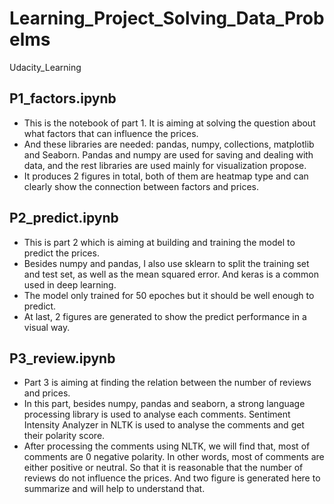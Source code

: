 # Learning_Project_Solving_Data_Probelms
Udacity_Learning

## P1_factors.ipynb
- This is the notebook of part 1. It is aiming at solving the question about what factors that can influence the prices.
- And these libraries are needed: pandas, numpy, collections, matplotlib and Seaborn. Pandas and numpy are used for saving and dealing with data, and the rest libraries are used mainly for visualization propose.
- It produces 2 figures in total, both of them are heatmap type and can clearly show the connection between factors and prices.

## P2_predict.ipynb
- This is part 2 which is aiming at building and training the model to predict the prices.
- Besides numpy and pandas, I also use sklearn to split the training set and test set, as well as the mean squared error. And keras is a common used in deep learning.
- The model only trained for 50 epoches but it should be well enough to predict.
- At last, 2 figures are generated to show the predict performance in a visual way.

## P3_review.ipynb
- Part 3 is aiming at finding the relation between the number of reviews and prices.
- In this part, besides numpy, pandas and seaborn, a strong language processing library is used to analyse each comments. Sentiment Intensity Analyzer in NLTK is used to analyse the comments and get their polarity score.
- After processing the comments using NLTK, we will find that, most of comments are 0 negative polarity. In other words, most of comments are either positive or neutral. So that it is reasonable that the number of reviews do not influence the prices. And two figure is generated here to summarize and will help to understand that.
